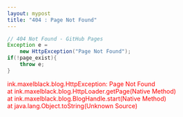 ```yaml
---
layout: mypost
title: "404 : Page Not Found"
---
```


```java
// 404 Not Found - GitHub Pages
Exception e =
	new HttpException("Page Not Found");
if(!page_exist){
	throw e;
}
```
<font color="red">
ink.maxelblack.blog.HttpException: Page Not Found<br />
	at ink.maxelblack.blog.HttpLoader.getPage(Native Method)<br />
	at ink.maxelblack.blog.BlogHandle.start(Native Method)<br />
	at java.lang.Object.toString(Unknown Source)<br />
</font>

